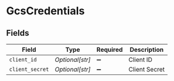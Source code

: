 # GcsCredentials


## Fields

| Field              | Type               | Required           | Description        |
| ------------------ | ------------------ | ------------------ | ------------------ |
| `client_id`        | *Optional[str]*    | :heavy_minus_sign: | Client ID          |
| `client_secret`    | *Optional[str]*    | :heavy_minus_sign: | Client Secret      |